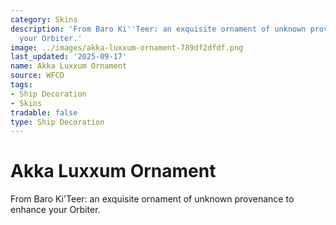 ```yaml
---
category: Skins
description: 'From Baro Ki''Teer: an exquisite ornament of unknown provenance to enhance
  your Orbiter.'
image: ../images/akka-luxxum-ornament-789df2dfdf.png
last_updated: '2025-09-17'
name: Akka Luxxum Ornament
source: WFCD
tags:
- Ship Decoration
- Skins
tradable: false
type: Ship Decoration
---
```


# Akka Luxxum Ornament

From Baro Ki'Teer: an exquisite ornament of unknown provenance to enhance your Orbiter.

